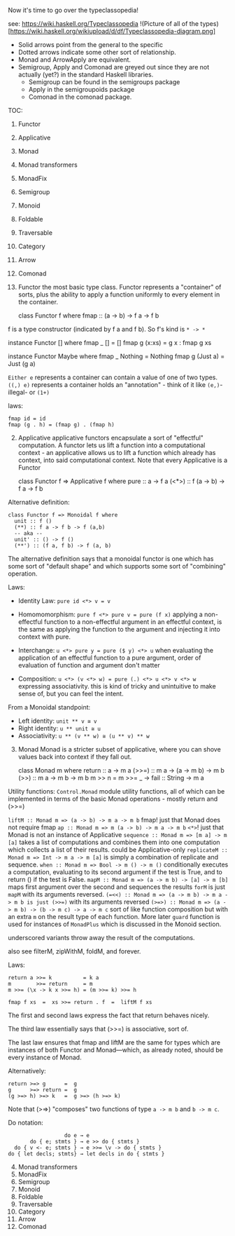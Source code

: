 Now it's time to go over the typeclassopedia!

see: https://wiki.haskell.org/Typeclassopedia
!(Picture of all of the types)[https://wiki.haskell.org/wikiupload/d/df/Typeclassopedia-diagram.png]

+ Solid arrows point from the general to the specific
+ Dotted arrows indicate some other sort of relationship.
+ Monad and ArrowApply are equivalent.
+ Semigroup, Apply and Comonad are greyed out since they are not actually (yet?) in the standard Haskell libraries.
  + Semigroup can be found in the semigroups package
  + Apply in the semigroupoids package
  + Comonad in the comonad package.

TOC:
  01. Functor
  02. Applicative
  03. Monad
  04. Monad transformers
  05. MonadFix
  06. Semigroup
  07. Monoid
  08. Foldable
  09. Traversable
  10. Category
  11. Arrow
  12. Comonad

01. Functor
the most basic type class. Functor represents a "container" of sorts, plus the
ability to apply a function uniformly to every element in the container.

    class Functor f where
      fmap :: (a -> b) -> f a -> f b

f is a type constructor (indicated by f a and f b). So f's kind is `* -> *`

instance Functor [] where
  fmap _ []     = []
  fmap g (x:xs) = g x : fmap g xs

instance Functor Maybe where
  fmap _ Nothing  = Nothing
  fmap g (Just a) = Just (g a)

`Either e` represents a container can contain a value of one of two types.
`((,) e)`  represents a container holds an "annotation" - think of it like
           `(e,)`-illegal- or `(1+)`

laws:

    fmap id = id
    fmap (g . h) = (fmap g) . (fmap h)

02. Applicative
applicative functors encapsulate a sort of "effectful" computation. A functor lets us
lift a function into a computational context - an applicative allows us to lift a
function which already has context, into said computational context. Note that every
Applicative is a Functor

    class Functor f => Applicative f where
      pure  :: a -> f a
      (<*>) :: f (a -> b) -> f a -> f b

Alternative definition:

    class Functor f => Monoidal f where
      unit :: f ()
      (**) :: f a -> f b -> f (a,b)
      -- aka --
      unit' :: () -> f ()
      (**') :: (f a, f b) -> f (a, b)

The alternative definition says that a monoidal functor is one which has some sort of
"default shape" and which supports some sort of "combining" operation.

Laws:

+ Identity Law: `pure id <*> v = v`

+ Homomomorphism: `pure f <*> pure v = pure (f x)` applying a non-effectful function to
a non-effectful argument in an effectful context, is the same as applying the
function to the argument and injecting it into context with pure.

+ Interchange: `u <*> pure y = pure ($ y) <*> u` when evaluating the application of an
effectful function to a pure argument, order of evaluation of function and argument
don't matter

+ Composition: `u <*> (v <*> w) = pure (.) <*> u <*> v <*> w` expressing associativity.
this is kind of tricky and unintuitive to make sense of, but you can feel the intent.

From a Monoidal standpoint:
+ Left identity: `unit ** v ≅ v`
+ Right identity: `u ** unit ≅ u`
+ Associativity: `u ** (v ** w) ≅ (u ** v) ** w`

03. Monad
Monad is a stricter subset of applicative, where you can shove values back into
context if they fall out.

    class Monad m where
      return ::   a -> m a
      (>>=)  :: m a -> (a -> m b) -> m b
      (>>)   :: m a ->        m b -> m b
      m >> n = m >>= \_ ->
      fail   :: String -> m a

Utility functions:
`Control.Monad` module utility functions, all of which can be implemented in terms of
the basic Monad operations - mostly return and (>>=)

`liftM :: Monad m => (a -> b) -> m a -> m b` fmap! just that Monad does not require
fmap
`ap :: Monad m => m (a -> b) -> m a -> m b` `<*>`! just that Monad is not an instance
of Applicative
`sequence :: Monad m => [m a] -> m [a]` takes a list of computations and combines
them into one computation which collects a list of their results. could be
Applicative-only
`replicateM :: Monad m => Int -> m a -> m [a]` is simply a combination of replicate and
sequence.
`when :: Monad m => Bool -> m () -> m ()` conditionally executes a computation,
evaluating to its second argument if the test is True, and to return () if the test
is False.
`mapM :: Monad m => (a -> m b) -> [a] -> m [b]` maps first argument over the second
and sequences the results
`forM` is just `mapM` with its arguments reversed.
`(=<<) :: Monad m => (a -> m b) -> m a -> m b is just (>>=)` with its arguments
reversed
`(>=>) :: Monad m => (a -> m b) -> (b -> m c) -> a -> m c` sort of like function
composition but with an extra `m` on the result type of each function. More later
`guard` function is used for instances of `MonadPlus` which is discussed in the
Monoid section.

underscored variants throw away the result of the computations.

also see filterM, zipWithM, foldM, and forever.

Laws:

    return a >>= k          = k a
    m        >>= return     = m
    m >>= (\x -> k x >>= h) = (m >>= k) >>= h

    fmap f xs  =  xs >>= return . f  =  liftM f xs

The first and second laws express the fact that return behaves nicely.

The third law essentially says that (>>=) is associative, sort of.

The last law ensures that fmap and liftM are the same for types which are instances
of both Functor and Monad—which, as already noted, should be every instance of Monad.

Alternatively:

    return >=> g      =  g
    g      >=> return =  g
    (g >=> h) >=> k   =  g >=> (h >=> k)

Note that (>=>) "composes" two functions of type `a -> m b` and `b -> m c`.

Do notation:

                      do e → e
           do { e; stmts } → e >> do { stmts }
      do { v <- e; stmts } → e >>= \v -> do { stmts }
    do { let decls; stmts} → let decls in do { stmts }

04. Monad transformers
05. MonadFix
06. Semigroup
07. Monoid
08. Foldable
09. Traversable
10. Category
11. Arrow
12. Comonad
